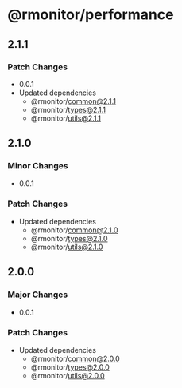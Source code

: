# @rmonitor/performance

## 2.1.1

### Patch Changes

- 0.0.1
- Updated dependencies
  - @rmonitor/common@2.1.1
  - @rmonitor/types@2.1.1
  - @rmonitor/utils@2.1.1

## 2.1.0

### Minor Changes

- 0.0.1

### Patch Changes

- Updated dependencies
  - @rmonitor/common@2.1.0
  - @rmonitor/types@2.1.0
  - @rmonitor/utils@2.1.0

## 2.0.0

### Major Changes

- 0.0.1

### Patch Changes

- Updated dependencies
  - @rmonitor/common@2.0.0
  - @rmonitor/types@2.0.0
  - @rmonitor/utils@2.0.0
